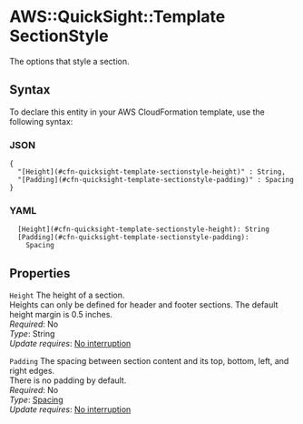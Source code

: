 # AWS::QuickSight::Template SectionStyle<a name="aws-properties-quicksight-template-sectionstyle"></a>

The options that style a section\.

## Syntax<a name="aws-properties-quicksight-template-sectionstyle-syntax"></a>

To declare this entity in your AWS CloudFormation template, use the following syntax:

### JSON<a name="aws-properties-quicksight-template-sectionstyle-syntax.json"></a>

```
{
  "[Height](#cfn-quicksight-template-sectionstyle-height)" : String,
  "[Padding](#cfn-quicksight-template-sectionstyle-padding)" : Spacing
}
```

### YAML<a name="aws-properties-quicksight-template-sectionstyle-syntax.yaml"></a>

```
  [Height](#cfn-quicksight-template-sectionstyle-height): String
  [Padding](#cfn-quicksight-template-sectionstyle-padding):
    Spacing
```

## Properties<a name="aws-properties-quicksight-template-sectionstyle-properties"></a>

`Height` <a name="cfn-quicksight-template-sectionstyle-height"></a>
The height of a section\.  
Heights can only be defined for header and footer sections\. The default height margin is 0\.5 inches\.  
_Required_: No  
_Type_: String  
_Update requires_: [No interruption](https://docs.aws.amazon.com/AWSCloudFormation/latest/UserGuide/using-cfn-updating-stacks-update-behaviors.html#update-no-interrupt)

`Padding` <a name="cfn-quicksight-template-sectionstyle-padding"></a>
The spacing between section content and its top, bottom, left, and right edges\.  
There is no padding by default\.  
_Required_: No  
_Type_: [Spacing](aws-properties-quicksight-template-spacing.md)  
_Update requires_: [No interruption](https://docs.aws.amazon.com/AWSCloudFormation/latest/UserGuide/using-cfn-updating-stacks-update-behaviors.html#update-no-interrupt)
